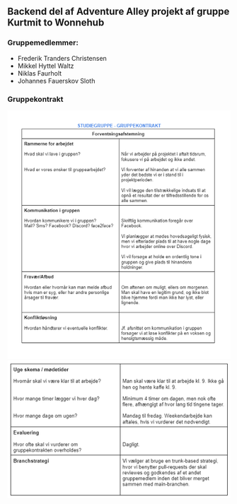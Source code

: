 ## Backend del af Adventure Alley projekt af gruppe Kurtmit to Wonnehub

### Gruppemedlemmer:
- Frederik Tranders Christensen
- Mikkel Hyttel Waltz
- Niklas Faurholt
- Johannes Fauerskov Sloth



### Gruppekontrakt

<p align="center">
  <img src="https://github.com/JohannesSloth/adventure-alley-backend-kurtmit/blob/main/src/main/resources/images/gruppekontrakt-del1.png?raw=true" alt="alt text">
  <img src="https://github.com/JohannesSloth/adventure-alley-backend-kurtmit/blob/main/src/main/resources/images/gruppekontrakt-del2.png?raw=true" alt="alt text">
</p>